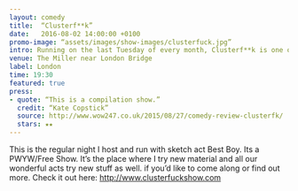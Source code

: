 ```yaml
---
layout: comedy
title:  “Clusterf**k”
date:   2016-08-02 14:00:00 +0100
promo-image: “assets/images/show-images/clusterfuck.jpg”
intro: Running on the last Tuesday of every month, Clusterf**k is one of the Top 10 Free Comedy Nights in London(TimeOut). Hosted at The Miller just near London Bridge.
venue: The Miller near London Bridge
label: London
time: 19:30
featured: true
press:
- quote: “This is a compilation show.”
  credit: “Kate Copstick”
  source: http://www.wow247.co.uk/2015/08/27/comedy-review-clusterfk/
  stars: ★★
---
```


This is the regular night I host and run with sketch act Best Boy. Its a PWYW/Free Show. It’s the place where I try new material and all our wonderful acts try new stuff as well. if you’d like to come along or find out more. Check it out here: http://www.clusterfuckshow.com